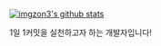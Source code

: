 [![imgzon3's github stats](https://github-readme-stats.vercel.app/api?username=imgzon3)](https://github.com/anuraghazra/github-readme-stats)

1일 1커밋을 실천하고자 하는 개발자입니다!

<!---
imgzon3/imgzon3 is a ✨ special ✨ repository because its `README.md` (this file) appears on your GitHub profile.
You can click the Preview link to take a look at your changes.
--->
